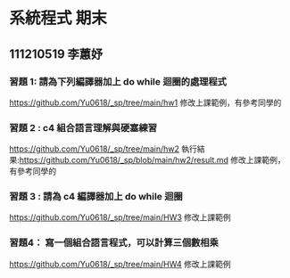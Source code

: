 # 系統程式 期末
## 111210519 李蕙妤
### 習題 1: 請為下列編譯器加上 do while 迴圈的處理程式

https://github.com/Yu0618/_sp/tree/main/hw1
修改上課範例，有參考同學的
### 習題 2 : c4 組合語言理解與硬塞練習

https://github.com/Yu0618/_sp/tree/main/hw2
執行結果:https://github.com/Yu0618/_sp/blob/main/hw2/result.md
修改上課範例，有參考同學的
### 習題 3 : 請為 c4 編譯器加上 do while 迴圈

https://github.com/Yu0618/_sp/tree/main/HW3
修改上課範例
### 習題4： 寫一個組合語言程式，可以計算三個數相乘

https://github.com/Yu0618/_sp/tree/main/HW4
修改上課範例
